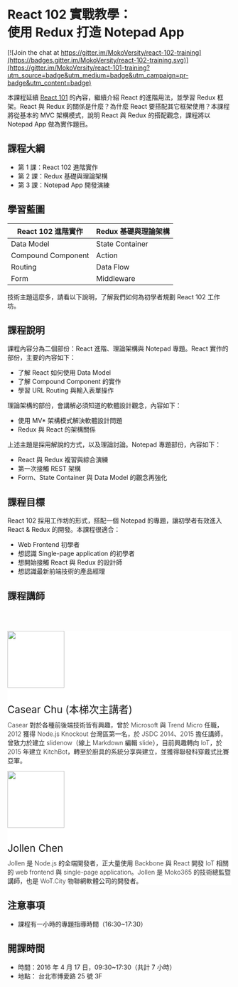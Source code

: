 
<h1 class="hide">React 102 實戰教學：<br />使用 Redux 打造 Notepad App</h1>

[![Join the chat at https://gitter.im/MokoVersity/react-102-training](https://badges.gitter.im/MokoVersity/react-102-training.svg)](https://gitter.im/MokoVersity/react-101-training?utm_source=badge&utm_medium=badge&utm_campaign=pr-badge&utm_content=badge)

本課程延續 [React 101](https://www.mokoversity.com/training/React-101) 的內容，繼續介紹 React 的進階用法，並學習 Redux 框架。React 與 Redux 的關係是什麼？為什麼 React 要搭配其它框架使用？本課程將從基本的 MVC 架構模式，說明 React 與 Redux 的搭配觀念，課程將以 Notepad App 做為實作題目。

## 課程大綱

* 第 1 課：React 102 進階實作
* 第 2 課：Redux 基礎與理論架構
* 第 3 課：Notepad App 開發演練

## 學習藍圖

| React 102 進階實作  | Redux 基礎與理論架構         |
| ------------------ | ------------------------- |
| Data Model         | State Container           |
| Compound Component | Action                    |
| Routing            | Data Flow                 |
| Form               | Middleware                |

技術主題這麼多，請看以下說明，了解我們如何為初學者規劃 React 102 工作坊。

## 課程說明

課程內容分為二個部份：React 進階、理論架構與 Notepad 專題。React 實作的部份，主要的內容如下：

* 了解 React 如何使用 Data Model
* 了解 Compound Component 的實作
* 學習 URL Routing 與輸入表單操作

理論架構的部份，會講解必須知道的軟體設計觀念，內容如下：

* 使用 MV* 架構模式解決軟體設計問題
* Redux 與 React 的架構關係

上述主題是採用解說的方式，以及理論討論。Notepad 專題部份，內容如下：

* React 與 Redux 複習與綜合演練
* 第一次接觸 REST 架構
* Form、State Container 與 Data Model 的觀念再強化

## 課程目標

React 102 採用工作坊的形式，搭配一個 Notepad 的專題，讓初學者有效進入 React & Redux 的開發。本課程很適合：

* Web Frontend 初學者
* 想認識 Single-page application 的初學者
* 想開始接觸 React 與 Redux 的設計師
* 想認識最新前端技術的產品經理

## 課程講師

<section style="background: #fff;">
  <div style="padding-bottom: 0px; padding-bottom: 0px;" class="container">
    <div class="row" style="margin-top: 65px;">
      <div class="col-md-2"><img src="https://avatars0.githubusercontent.com/u/2017447?v=3&amp;s=460" width="128" height="128" class="img-circle img-responsive"></div>
      <div class="col-md-10 text-left">
        <h3 style="font-weight: 400; font-size: 1.6em; ">Casear Chu (本梯次主講者)</h3>
        <p style="font-weight: 300; color: #222; margin-top: -12px;">Casear 對於各種前後端技術皆有興趣，曾於 Microsoft 與 Trend Micro 任職，2012 獲得 Node.js Knockout 台灣區第一名，於 JSDC 2014、2015 擔任講師，曾致力於建立 slidenow（線上 Markdown 編輯 slide），目前興趣轉向 IoT，於 2015 年建立 KitchBot，轉至於廚具的系統分享與建立，並獲得聯發科穿戴式比賽亞軍。</p>
      </div>
    </div>
    <div class="row">
      <div class="col-md-2 text-left"><img src="https://avatars1.githubusercontent.com/u/1126021?v=3&s=400" width="128" height="128" class="img-circle img-responsive"></div>
      <div class="col-md-10">
        <h3 style="font-weight: 400; font-size: 1.6em; ">Jollen Chen</h3>
        <p style="font-weight: 300; color: #222; margin-top: -12px;">Jollen 是 Node.js 的全端開發者，正大量使用 Backbone 與 React 開發 IoT 相關的 web frontend 與 single-page application。Jollen 是 Moko365 的技術總監暨講師，也是 WoT.City 物聯網軟體公司的開發者。</p>
      </div>
    </div>
  </div>
</section>

## 注意事項

* 課程有一小時的專題指導時間（16:30~17:30）

## 開課時間

* 時間：2016 年 4 月 17 日，09:30~17:30（共計 7 小時）
* 地點： 台北市博愛路 25 號 3F

